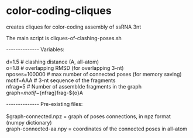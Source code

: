 # color-coding-cliques
creates cliques for color-coding assembly of ssRNA 3nt

The main script is cliques-of-clashing-poses.sh

-------------- Variables: \
\
d=1.5         # clashing distance (A, all-atom)\
o=1.8         # overlapping RMSD (for overlapping 3-nt)\
nposes=100000 # max number of connected poses (for memory saving)\
motif=AAA     # 3-nt sequence of the fragments\
nfrag=5       # Number of assemblde fragments in the graph\
graph=$motif-${nfrag}frag-${o}A

-------------- Pre-existing files: \
\
$graph-connected.npz = graph of poses connections, in npz format (numpy dictionary) \
graph-connected-aa.npy = coordinates of the connected poses in all-atom


